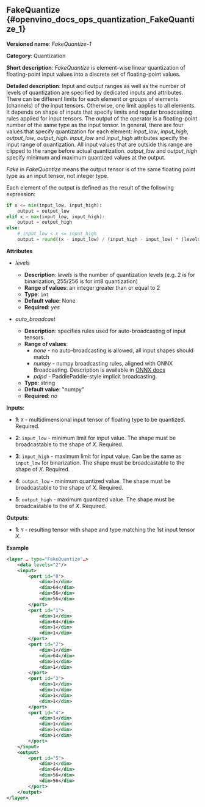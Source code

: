 ## FakeQuantize <a name="FakeQuantize"></a> {#openvino_docs_ops_quantization_FakeQuantize_1}

**Versioned name**: *FakeQuantize-1*

**Category**: Quantization

**Short description**: *FakeQuantize* is element-wise linear quantization of floating-point input values into a discrete set of floating-point values.

**Detailed description**: Input and output ranges as well as the number of levels of quantization are specified by dedicated inputs and attributes. There can be different limits for each element or groups of elements (channels) of the input tensors. Otherwise, one limit applies to all elements. It depends on shape of inputs that specify limits and regular broadcasting rules applied for input tensors. The output of the operator is a floating-point number of the same type as the input tensor. In general, there are four values that specify quantization for each element: *input_low*, *input_high*, *output_low*, *output_high*. *input_low* and *input_high* attributes specify the input range of quantization. All input values that are outside this range are clipped to the range before actual quantization. *output_low* and *output_high* specify minimum and maximum quantized values at the output.

*Fake* in *FakeQuantize* means the output tensor is of the same floating point type as an input tensor, not integer type.

Each element of the output is defined as the result of the following expression:

```python
if x <= min(input_low, input_high):
    output = output_low
elif x > max(input_low, input_high):
    output = output_high
else:
    # input_low < x <= input_high
    output = round((x - input_low) / (input_high - input_low) * (levels-1)) / (levels-1) * (output_high - output_low) + output_low
```

**Attributes**

* *levels*

  * **Description**: *levels* is the number of quantization levels (e.g. 2 is for binarization, 255/256 is for int8 quantization)
  * **Range of values**: an integer greater than or equal to 2
  * **Type**: `int`
  * **Default value**: None
  * **Required**: *yes*

* *auto_broadcast*

  * **Description**: specifies rules used for auto-broadcasting of input tensors.
  * **Range of values**:
    * *none* - no auto-broadcasting is allowed, all input shapes should match
    * *numpy* - numpy broadcasting rules, aligned with ONNX Broadcasting. Description is available in <a href="https://github.com/onnx/onnx/blob/master/docs/Broadcasting.md">ONNX docs</a>
    * *pdpd* - PaddlePaddle-style implicit broadcasting.
  * **Type**: string
  * **Default value**: "numpy"
  * **Required**: *no*

**Inputs**:

*   **1**: `X` - multidimensional input tensor of floating type to be quantized. Required.

*   **2**: `input_low` - minimum limit for input value. The shape must be broadcastable to the shape of *X*. Required.

*   **3**: `input_high` - maximum limit for input value. Can be the same as `input_low` for binarization. The shape must be broadcastable to the shape of *X*. Required.

*   **4**: `output_low` - minimum quantized value. The shape must be broadcastable to the shape of *X*. Required.

*   **5**: `output_high` - maximum quantized value. The shape must be broadcastable to the of *X*. Required.

**Outputs**:

*   **1**: `Y` - resulting tensor with shape and type matching the 1st input tensor *X*.

**Example**
```xml
<layer … type="FakeQuantize"…>
    <data levels="2"/>
    <input>
        <port id="0">
            <dim>1</dim>
            <dim>64</dim>
            <dim>56</dim>
            <dim>56</dim>
        </port>
        <port id="1">
            <dim>1</dim>
            <dim>64</dim>
            <dim>1</dim>
            <dim>1</dim>
        </port>
        <port id="2">
            <dim>1</dim>
            <dim>64</dim>
            <dim>1</dim>
            <dim>1</dim>
        </port>
        <port id="3">
            <dim>1</dim>
            <dim>1</dim>
            <dim>1</dim>
            <dim>1</dim>
        </port>
        <port id="4">
            <dim>1</dim>
            <dim>1</dim>
            <dim>1</dim>
            <dim>1</dim>
        </port>
    </input>
    <output>
        <port id="5">
            <dim>1</dim>
            <dim>64</dim>
            <dim>56</dim>
            <dim>56</dim>
        </port>
    </output>
</layer>
```

